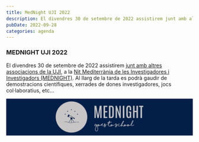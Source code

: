 ```yaml
---
title: MedNight UJI 2022
description: El divendres 30 de setembre de 2022 assistirem junt amb altres associacions de la UJI a la Nit Mediterrània de les Investigadores i Investigadors (MEDNIGHT).
pubDate: 2022-09-28
categories: agenda
---
```


### MEDNIGHT UJI 2022

El divendres 30 de setembre de 2022 assistirem [junt amb altres associacions de la UJI](https://www.uji.es/investigacio/base/cultura-cientifica/pc4/acc-divulga/ern/base/2022/programacio/jardicien/base/estudiant/), a la [Nit Mediterrània de les Investigadores i Investigadors (MEDNIGHT)](https://www.uji.es/investigacio/base/cultura-cientifica/pc4/acc-divulga/ern/base/2022). Al llarg de la tarda es podrà gaudir de demostracions científiques, xerrades de dones investigadores, jocs col·laboratius, etc...

![Banner MedNight](images/megabanner-1024x205.png)

